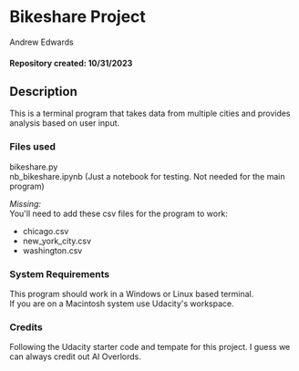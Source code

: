 # Bikeshare Project
Andrew Edwards
#### Repository created: 10/31/2023

## Description
This is a terminal program that takes data from multiple cities and provides analysis based on user input. 

### Files used
bikeshare.py  
nb_bikeshare.ipynb (Just a notebook for testing. Not needed for the main program)

_Missing:_  
You'll need to add these csv files for the program to work: 
- chicago.csv  
- new_york_city.csv
- washington.csv

### System Requirements
This program should work in a Windows or Linux based terminal.  
If you are on a Macintosh system use Udacity's workspace. 

### Credits
Following the Udacity starter code and tempate for this project. 
I guess we can always credit out AI Overlords. 
